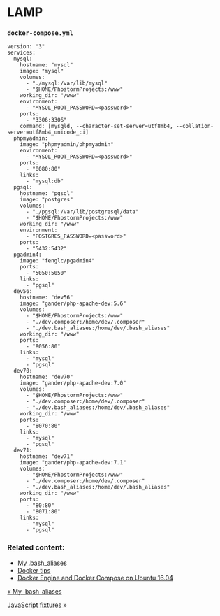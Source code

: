 # LAMP

### `docker-compose.yml`

    version: "3"
    services:
      mysql:
        hostname: "mysql"
        image: "mysql"
        volumes:
          - "./mysql:/var/lib/mysql"
          - "$HOME/PhpstormProjects:/www"
        working_dir: "/www"
        environment:
          - "MYSQL_ROOT_PASSWORD=<password>"
        ports:
          - "3306:3306"
        command: [mysqld, --character-set-server=utf8mb4, --collation-server=utf8mb4_unicode_ci]
      phpmyadmin:
        image: "phpmyadmin/phpmyadmin"
        environment:
          - "MYSQL_ROOT_PASSWORD=<password>"
        ports:
          - "8080:80"
        links:
          - "mysql:db"
      pgsql:
        hostname: "pgsql"
        image: "postgres"
        volumes:
          - "./pgsql:/var/lib/postgresql/data"
          - "$HOME/PhpstormProjects:/www"
        working_dir: "/www"
        environment:
          - "POSTGRES_PASSWORD=<password>"
        ports:
          - "5432:5432"
      pgadmin4:
        image: "fenglc/pgadmin4"
        ports:
          - "5050:5050"
        links:
          - "pgsql"
      dev56:
        hostname: "dev56"
        image: "gander/php-apache-dev:5.6"
        volumes:
          - "$HOME/PhpstormProjects:/www"
          - "./dev.composer:/home/dev/.composer"
          - "./dev.bash_aliases:/home/dev/.bash_aliases"
        working_dir: "/www"
        ports:
          - "8056:80"
        links:
          - "mysql"
          - "pgsql"
      dev70:
        hostname: "dev70"
        image: "gander/php-apache-dev:7.0"
        volumes:
          - "$HOME/PhpstormProjects:/www"
          - "./dev.composer:/home/dev/.composer"
          - "./dev.bash_aliases:/home/dev/.bash_aliases"
        working_dir: "/www"
        ports:
          - "8070:80"
        links:
          - "mysql"
          - "pgsql"
      dev71:
        hostname: "dev71"
        image: "gander/php-apache-dev:7.1"
        volumes:
          - "$HOME/PhpstormProjects:/www"
          - "./dev.composer:/home/dev/.composer"
          - "./dev.bash_aliases:/home/dev/.bash_aliases"
        working_dir: "/www"
        ports:
          - "80:80"
          - "8071:80"
        links:
          - "mysql"
          - "pgsql"



### Related content:

*   [My .bash\_aliases](my-bash-aliases.html)
*   [Docker tips](docker-tips.html)
*   [Docker Engine and Docker Compose on Ubuntu 16.04](docker-engine-and-docker-compose-on-ubuntu-16-04.html)

[« My .bash\_aliases](my-bash-aliases.html)

[JavaScript fixtures »](javascript-fixtures.html)


